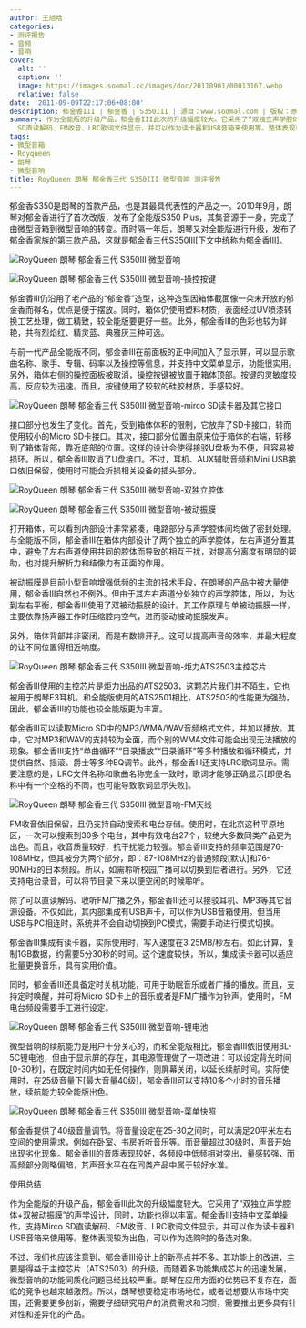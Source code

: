 ```yaml
---
author: 王旭晗
categories:
- 测评报告
- 音频
- 音响
cover:
  alt: ''
  caption: ''
  image: https://images.soomal.cc/images/doc/20110901/00013167.webp
  relative: false
date: '2011-09-09T22:17:06+08:00'
description: 郁金香III | 郁金香 | S350III | 源自：www.soomal.com | 版权：原创 |  平均/总评分：08.50/119
summary: 作为全能版的升级产品，郁金香III此次的升级幅度较大。它采用了“双独立声学腔体+双被动振膜”的声学设计，同时，功能也得以丰富。郁金香III支持中文菜单操作，支持Mirco
  SD直读解码、FM收音、LRC歌词文件显示，并可以作为读卡器和USB音箱来使用等。整体表现较为出色，可以作为选购时的备选对象。
tags:
- 微型音箱
- Royqueen
- 朗琴
- 微型音响
title: RoyQueen 朗琴 郁金香三代 S350III 微型音响 测评报告
---
```


郁金香S350是朗琴的首款产品，也是其最具代表性的产品之一。2010年9月，朗琴对郁金香进行了首次改版，发布了全能版S350 Plus，其集音源于一身，完成了由微型音箱到微型音响的转变。而时隔一年后，朗琴又对全能版进行升级，发布了郁金香家族的第三款产品，这就是郁金香三代S350III[下文中统称为郁金香III]。



![RoyQueen 朗琴 郁金香三代 S350III 微型音响](https://images.soomal.cc/images/doc/20110901/00013167.webp)



![RoyQueen 朗琴 郁金香三代 S350III 微型音响-操控按键](https://images.soomal.cc/images/doc/20110901/00013169.webp)



郁金香III仍沿用了老产品的“郁金香”造型，这种造型因箱体截面像一朵未开放的郁金香而得名，优点是便于摆放。同时，箱体仍使用塑料材质，表面经过UV喷漆转换工艺处理，做工精致，较全能版要更好一些。此外，郁金香III的色彩也较为鲜艳，共有烈焰红、精灵蓝、典雅灰三种可选。



与前一代产品全能版不同，郁金香III在前面板的正中间加入了显示屏，可以显示歌曲名称、歌手、专辑、码率以及操控等信息，并支持中文菜单显示，功能很实用。另外，箱体右侧的操控面板被取消，操控按键被放置于箱体顶部。按键的灵敏度较高，反应较为迅速。而且，按键使用了较软的硅胶材质，手感较好。



![RoyQueen 朗琴 郁金香三代 S350III 微型音响-mirco SD读卡器及其它接口](https://images.soomal.cc/images/doc/20110901/00013170.webp)



接口部分也发生了变化。首先，受到箱体体积的限制，它放弃了SD卡接口，转而使用较小的Micro SD卡接口。其次，接口部分位置由原来位于箱体的右端，转移到了箱体背部，靠近底部的位置。这样的设计会使得接驳U盘极为不便，且容易被损环。所以，郁金香III取消了U盘接口。不过，耳机、AUX辅助音频和Mini USB接口依旧保留，使用时可能会折损相关设备的插头部分。



![RoyQueen 朗琴 郁金香三代 S350III 微型音响-双独立腔体](https://images.soomal.cc/images/doc/20110901/00013175.webp)



![RoyQueen 朗琴 郁金香三代 S350III 微型音响-被动振膜](https://images.soomal.cc/images/doc/20110901/00013174.webp)



打开箱体，可以看到内部设计非常紧凑，电路部分与声学腔体间均做了密封处理。与全能版不同，郁金香III在箱体内部设计了两个独立的声学腔体，左右声道分置其中，避免了左右声道使用共同的腔体而导致的相互干扰，对提高分离度有明显的帮助，也对提升解析力和结像力有正面的作用。



被动振膜是目前小型音响增强低频的主流的技术手段，在朗琴的产品中被大量使用，郁金香III自然也不例外。但由于其左右声道分处独立的声学腔体，所以，为达到左右平衡，郁金香III使用了双被动振膜的设计。其工作原理与单被动振膜一样，主要依靠扬声器工作时压缩腔内空气，进而驱动被动振膜发声。



另外，箱体背部并非密闭，而是有数排开孔。这可以提高声音的效率，并最大程度的让不同位置得相近响度。



![RoyQueen 朗琴 郁金香三代 S350III 微型音响-炬力ATS2503主控芯片](https://images.soomal.cc/images/doc/20110901/00013180.webp)



郁金香III使用的主控芯片是炬力出品的ATS2503，这颗芯片我们并不陌生，它也被用于朗琴E3耳机。和全能版使用的ATS2501相比，ATS2503的性能更为强劲，因此，郁金香III的功能也较全能版更为丰富。



郁金香III可以读取Micro SD中的MP3/WMA/WAV音频格式文件，并加以播放。其中，它对MP3和WAV的支持较为全面，而个别的WMA文件可能会出现无法播放的现象。郁金香III支持“单曲循环”“目录播放”“目录循环”等多种播放和循环模式，并提供自然、摇滚、爵士等多种EQ调节。此外，郁金香III还支持LRC歌词显示。需要注意的是，LRC文件名称和歌曲名称完全一致时，歌词才能够正确显示[即便名称中有一个空格的不同，也可能导致歌词显示失败]。



![RoyQueen 朗琴 郁金香三代 S350III 微型音响-FM天线](https://images.soomal.cc/images/doc/20110901/00013178.webp)



FM收音依旧保留，且仍支持自动搜索和电台存储。使用时，在北京这种平原地区，一次可以搜索到30多个电台，其中有效电台27个，较绝大多数同类产品更为出色。而且，收音质量较好，抗干扰能力较强。郁金香III支持的频率范围是76-108MHz，但其被分为两个部分，即：87-108MHz的普通频段[默认]和76-90MHz的日本频段。所以，如需聆听校园广播可以切换到后者进行。另外，它还支持电台录音，可以将节目录下来以便空闲的时候聆听。



除了可以直读解码、收听FM广播之外，郁金香III还可以接驳耳机、MP3等其它音源设备。不仅如此，其内部集成有USB声卡，可以作为USB音箱使用。但当用USB与PC相连时，系统并不会自动切换到PC模式，需要手动进行模式切换。



郁金香III集成有读卡器，实际使用时，写入速度在3.25MB/秒左右。如此计算，复制1GB数据，约需要5分30秒的时间。这个速度较快，所以，集成读卡器可以适应批量更换音乐，具有实用价值。



同时，郁金香III还具备定时关机功能，可用于助眠音乐或者广播的播放。而且，支持定时唤醒，并可将Micro SD卡上的音乐或者是FM广播作为铃声。使用时，FM电台频段需要手工进行设定。



![RoyQueen 朗琴 郁金香三代 S350III 微型音响-锂电池](https://images.soomal.cc/images/doc/20110901/00013171.webp)



微型音响的续航能力是用户十分关心的，而和全能版相比，郁金香III依旧使用BL-5C锂电池，但由于显示屏的存在，其电源管理做了一项改进：可以设定背光时间[0-30秒]，在既定时间内如无任何操作，则屏幕关闭，以延长续航时间。实际使用时，在25级音量下[最大音量40级]，郁金香III可以支持10多个小时的音乐播放，续航能力较全能版出色。



![RoyQueen 朗琴 郁金香三代 S350III 微型音响-菜单快照](https://images.soomal.cc/images/doc/20110909/00013308.webp)



郁金香提供了40级音量调节。将音量设定在25-30之间时，可以满足20平米左右空间的使用需求，例如在卧室、书房听听音乐等。而音量超过30级时，声音开始出现劣化现象。郁金香III的音质表现较好，各频段中低频相对突出，量感较强，而高频部分则略偏暗，其声音水平在在同类产品中属于较好水准。



使用总结



作为全能版的升级产品，郁金香III此次的升级幅度较大。它采用了“双独立声学腔体+双被动振膜”的声学设计，同时，功能也得以丰富。郁金香III支持中文菜单操作，支持Mirco SD直读解码、FM收音、LRC歌词文件显示，并可以作为读卡器和USB音箱来使用等。整体表现较为出色，可以作为选购时的备选对象。



不过，我们也应该注意到，郁金香III设计上的新亮点并不多。其功能上的改进，主要是得益于主控芯片（ATS2503）的升级。而随着多功能集成芯片的迅速发展，微型音响的功能同质化问题已经比较严重。朗琴在应用方面的优势已不复存在，面临的竞争也越来越激烈。所以，朗琴想要稳定市场地位，或者说想要从市场中突围，还需要更多创新，需要仔细研究用户的消费需求和习惯，需要推出更多具有针对性和差异化的产品。